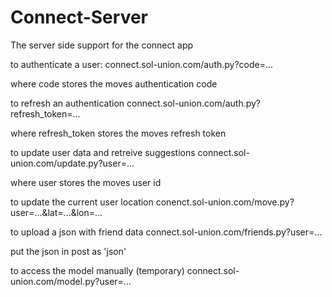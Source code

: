 Connect-Server
==============

The server side support for the connect app

to authenticate a user: 
connect.sol-union.com/auth.py?code=...

where code stores the moves authentication code

to refresh an authentication
connect.sol-union.com/auth.py?refresh_token=...

where refresh_token stores the moves refresh token

to update user data and retreive suggestions
connect.sol-union.com/update.py?user=...

where user stores the moves user id

to update the current user location
conenct.sol-union.com/move.py?user=...&lat=...&lon=...

to upload a json with friend data
connect.sol-union.com/friends.py?user=...

put the json in post as 'json'

to access the model manually (temporary)
connect.sol-union.com/model.py?user=...


